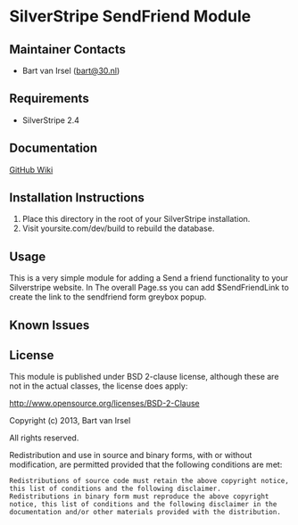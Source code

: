 SilverStripe SendFriend Module
========================================

Maintainer Contacts
-------------------
*  Bart van Irsel (<bart@30.nl>)

Requirements
------------
* SilverStripe 2.4

Documentation
-------------
[GitHub Wiki](http://wiki.github.com/hubertusanton/silverstripe-sendfriend)

Installation Instructions
-------------------------

1. Place this directory in the root of your SilverStripe installation.
2. Visit yoursite.com/dev/build to rebuild the database.

Usage 
--------------

This is a very simple module for adding a Send a friend functionality to your Silverstripe website.
In The overall Page.ss you can add $SendFriendLink to create the link to the sendfriend form greybox popup.

Known Issues
------------


## License

This module is published under BSD 2-clause license, although these are not in the actual classes, the license does apply:

http://www.opensource.org/licenses/BSD-2-Clause

Copyright (c) 2013, Bart van Irsel

All rights reserved.

Redistribution and use in source and binary forms, with or without modification, are permitted provided that the following conditions are met:

    Redistributions of source code must retain the above copyright notice, this list of conditions and the following disclaimer.
    Redistributions in binary form must reproduce the above copyright notice, this list of conditions and the following disclaimer in the documentation and/or other materials provided with the distribution.


